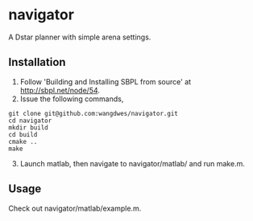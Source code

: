 # navigator
A Dstar planner with simple arena settings.

## Installation 
1. Follow 'Building and Installing SBPL from source' at http://sbpl.net/node/54.
2. Issue the following commands, 

  ```
  git clone git@github.com:wangdwes/navigator.git
  cd navigator
  mkdir build
  cd build
  cmake ..
  make
  ```

3. Launch matlab, then navigate to navigator/matlab/ and run make.m.

## Usage
Check out navigator/matlab/example.m. 
 


